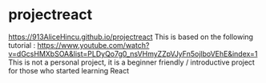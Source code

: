 # projectreact

https://913AliceHincu.github.io/projectreact
This is based on the following tutorial : https://www.youtube.com/watch?v=dGcsHMXbSOA&list=PLDyQo7g0_nsVHmyZZpVJyFn5ojlboVEhE&index=1
This is not a personal project, it is a beginner friendly / introductive project for those who started learning React
